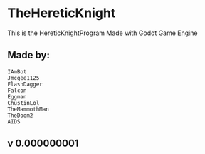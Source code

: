 # TheHereticKnight
This is the HereticKnightProgram
Made with Godot Game Engine

## Made by:
    IAmBot
    Jmcgee1125
    FlashDagger
    Falcon
    Eggman
    ChustinLol
    TheMammothMan
    TheDoom2
    AIDS

## v 0.000000001
